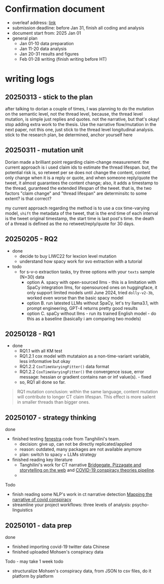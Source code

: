 # Confirmation document

- overleaf address: [link](https://www.overleaf.com/project/66dad84696ec592b2669479e)
- submission deadline: before Jan 31, finish all coding and analysis
- document start from: 2025 Jan 01
- general plan
  - Jan 01-10 data preparation
  - Jan 11-20 data analysis 
  - Jan 20-31 results and figures 
  - Feb 01-28 writing (finish writing before HT)
 

# writing logs

## 20250313 - stick to the plan
after talking to dorian a couple of times, I was planning to do the mutation on the semantic level, not the thread level, because, the thread level mutation, is simple just replies and quotes. not the narrative, but that's okay! stop adding extra work to the thesis. Use the narrative flow/mutation in the next paper, not this one, just stick to the thread level longitudinal analysis. stick to the research plan, be determined, anchor yourself here

## 20250311 - mutation unit
Dorian made a brilliant point regarding claim-change measurement. the current approach is i used claim ids to estimate the thread lifespan. but, the potential risk is, so retweet per se does not change the content, content only change when it is a reply or quote, and when someone reply/quote the tweet, it almost guarantees the content change; also, it adds a timestamp to the thread, guranteed the extended lifespan of the tweet. that is, the two factors "claim change" and "thread lifespan" are determinsitc to some extent? is that correct? 

my current approach regarding the method is to use a cox time-varying model, `shift` the metadata of the tweet, that is the end time of each interval is the tweet original timestamp, the start time is last post's time. the death of a thread is defined as the no retweet/reply/quote for 30 days. 


## 20250205 - RQ2
- done
  - decide to buy LIWC22 for lexcion level mutation
  - understand how spacy work for svo extraction with a tutorial
- todo
  - for s-v-o extraction tasks, try three options with your `texts` sample (N=30) data
    - option A. spacy with open-sourced llms - this is a limitation with SpaCy integration llms, for opensourced ones on huggingface, it only support limited models until June 2024, tried `dolly-v2-3b`, worked even worse than the basic spacy model
    - option B. run latested LLMs without SpaCy, let's try llama3.1, with prompt engineering, GPT-4 returns pretty good results
    - option C. spaCy without llms - run its trained English model - do this as a baseline (basically i am comparing two models) 

## 20250128 - RQ1
- done
  - RQ1.1 with all KM test
  - RQ1.2.1 cox model with mutataion as a non-time-variant variable, less informative but okay
  - RQ1.2.2 `CoxTimeVaryingFitter()` data format
  - RQ1.2.2 `CoxTimeVaryingFitter()` the convergence issue, error message: hessian or gradient contains nan or inf value(s). - fixed
  - so, RQ1 all done so far.

> RQ1 mutation conclusion: within the same language, content mutation will contribute to longer CT claim lifespan. This effect is more sailent in smaller threads than bigger ones. 

## 20250107 - strategy thinking
done
- finished testing [fenestra](https://github.com/Roychowdhury-group/FENESTRA-Fake-News-Structure-and-Threat-Assessment) code from Tanghilini's team.
  - decision: give up, can not be directly replicated/applied
  - reason: outdated, many packages are not available anymore
  - plan: switch to spacy + LLMs strategy
- finished reading key literature
  - Tanghilini's work for CT narrative [Bridgegate, Pizzagate and storytelling on the web](https://journals.plos.org/plosone/article?id=10.1371/journal.pone.0233879) and [COVID-19 conspiracy theories pipeline](https://link.springer.com/article/10.1007/s42001-020-00086-5).
  -

Todo 
- finish reading some NLP's work in ct narrative detection [Mapping the narrative of covid conspiracy](https://dl.acm.org/doi/10.1145/3400806.3400828)
- streamline your project workflows: three levels of analysis: psycho-linguistics  

## 20250101 - data prep
done 
- finished importing covid-19 twitter data Chinese
- finished uploaded Mohsen's conspiracy data

Todo - may take 1 week todo 
- structuralize Mohsen's conspiracy data, from JSON to csv files, do it platform by platform


